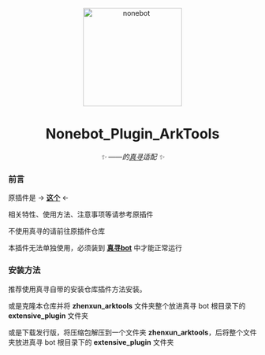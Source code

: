 <p align="center">
  <a href="https://v2.nonebot.dev/"><img src="https://v2.nonebot.dev/logo.png" width="200" height="200" alt="nonebot"></a>
</p>

<div align="center">

# **Nonebot_Plugin_ArkTools**

_✨ ——的[真寻](https://github.com/HibiKier/zhenxun_bot)适配 ✨_
  
</div>

### 前言

原插件是 -> **[这个](https://github.com/NumberSir/nonebot_plugin_arktools)** <-

相关特性、使用方法、注意事项等请参考原插件

不使用真寻的请前往原插件仓库

本插件无法单独使用，必须装到 **[真寻bot](https://github.com/HibiKier/zhenxun_bot)** 中才能正常运行

### 安装方法

推荐使用真寻自带的安装仓库插件方法安装。

或是克隆本仓库并将 **zhenxun_arktools** 文件夹整个放进真寻 bot 根目录下的 **extensive_plugin** 文件夹

或是下载发行版，将压缩包解压到一个文件夹 **zhenxun_arktools**，后将整个文件夹放进真寻 bot 根目录下的 **extensive_plugin** 文件夹

